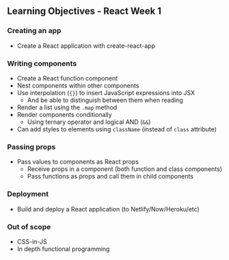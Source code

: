 ## Learning Objectives - React Week 1

### Creating an app

- Create a React application with create-react-app

### Writing components

- Create a React function component
- Nest components within other components
- Use interpolation (`{}`) to insert JavaScript expressions into JSX
  - And be able to distinguish between them when reading
- Render a list using the `.map` method
- Render components conditionally
  - Using ternary operator and logical AND (`&&`)
- Can add styles to elements using `className` (instead of `class` attribute)

### Passing props

- Pass values to components as React props
  - Receive props in a component (both function and class components)
  - Pass functions as props and call them in child components

### Deployment

- Build and deploy a React application (to Netlify/Now/Heroku/etc)

### Out of scope

- CSS-in-JS
- In depth functional programming